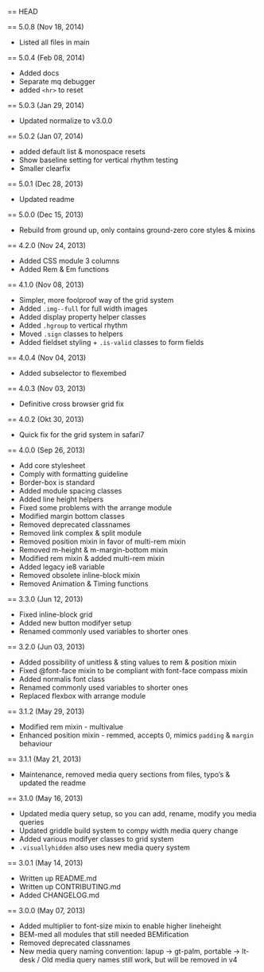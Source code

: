 == HEAD

== 5.0.8 (Nov 18, 2014)

* Listed all files in main

== 5.0.4 (Feb 08, 2014)

* Added docs
* Separate mq debugger
* added `<hr>` to reset

== 5.0.3 (Jan 29, 2014)

* Updated normalize to v3.0.0

== 5.0.2 (Jan 07, 2014)

* added default list & monospace resets
* Show baseline setting for vertical rhythm testing
* Smaller clearfix

== 5.0.1 (Dec 28, 2013)

* Updated readme

== 5.0.0 (Dec 15, 2013)

* Rebuild from ground up, only contains ground-zero core styles & mixins

== 4.2.0 (Nov 24, 2013)

* Added CSS module 3 columns
* Added Rem & Em functions


== 4.1.0 (Nov 08, 2013)

* Simpler, more foolproof way of the grid system
* Added `.img--full` for full width images
* Added display property helper classes
* Added `.hgroup` to vertical rhythm
* Moved `.sign` classes to helpers
* Added fieldset styling + `.is-valid` classes to form fields

== 4.0.4 (Nov 04, 2013)

* Added subselector to flexembed

== 4.0.3 (Nov 03, 2013)

* Definitive cross browser grid fix

== 4.0.2 (Okt 30, 2013)

* Quick fix for the grid system in safari7

== 4.0.0 (Sep 26, 2013)

* Add core stylesheet
* Comply with formatting guideline
* Border-box is standard
* Added module spacing classes
* Added line height helpers
* Fixed some problems with the arrange module
* Modified margin bottom classes
* Removed deprecated classnames
* Removed link complex & split module
* Removed position mixin in favor of multi-rem mixin
* Removed m-height & m-margin-bottom mixin
* Modified rem mixin & added multi-rem mixin
* Added legacy ie8 variable
* Removed obsolete inline-block mixin
* Removed Animation & Timing functions

== 3.3.0 (Jun 12, 2013)

* Fixed inline-block grid
* Added new button modifyer setup
* Renamed commonly used variables to shorter ones

== 3.2.0 (Jun 03, 2013)

* Added possibility of unitless & sting values to rem & position mixin
* Fixed @font-face mixin to be compliant with font-face compass mixin
* Added normalis font class
* Renamed commonly used variables to shorter ones
* Replaced flexbox with arrange module

== 3.1.2 (May 29, 2013)

* Modified rem mixin - multivalue
* Enhanced position mixin - remmed, accepts 0, mimics `padding` & `margin` behaviour

== 3.1.1 (May 21, 2013)

* Maintenance, removed media query sections from files, typo’s & updated the readme

== 3.1.0 (May 16, 2013)

* Updated media query setup, so you can add, rename, modify you media queries
* Updated griddle build system to compy width media query change
* Added various modifyer classes to grid system
* `.visuallyhidden` also uses new media query system

== 3.0.1 (May 14, 2013)

* Written up README.md
* Written up CONTRIBUTING.md
* Added CHANGELOG.md

== 3.0.0 (May 07, 2013)

* Added multiplier to font-size mixin to enable higher lineheight
* BEM-med all modules that still needed BEMification
* Removed deprecated classnames
* New media query naming convention: lapup -> gt-palm, portable -> lt-desk / Old media query names still work, but will be removed in v4